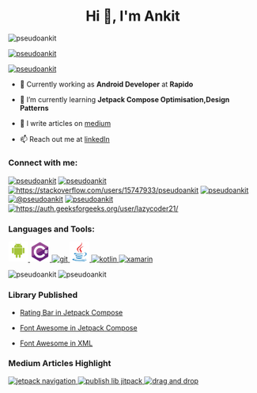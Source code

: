 <h1 align="center">Hi 👋, I'm Ankit</h1>
<p align="left"> <img src="https://komarev.com/ghpvc/?username=pseudoankit&label=Profile%20views&color=0e75b6&style=flat" alt="pseudoankit" /> </p>

<p align="left"> <a href="https://github.com/ryo-ma/github-profile-trophy"><img src="https://github-profile-trophy.vercel.app/?username=pseudoankit" alt="pseudoankit" /></a> </p>

<p align="left"> <a href="https://twitter.com/pseudoankit" target="blank"><img src="https://img.shields.io/twitter/follow/pseudoankit?logo=twitter&style=for-the-badge" alt="pseudoankit" /></a> </p>

- 🔭 Currently working as **Android Developer** at **Rapido**

- 🌱 I’m currently learning **Jetpack Compose Optimisation,Design Patterns**

- 📝 I write articles on [medium](https://medium.com/@pseudoankit)

- 📫 Reach out me at [linkedIn](https://www.linkedin.com/in/pseudoankit/)

<h3 align="left">Connect with me:</h3>
<p align="left">
<a href="https://twitter.com/pseudoankit" target="blank"><img align="center" src="https://raw.githubusercontent.com/rahuldkjain/github-profile-readme-generator/master/src/images/icons/Social/twitter.svg" alt="pseudoankit" height="30" width="40" /></a>
<a href="https://www.linkedin.com/in/pseudoankit/" target="blank"><img align="center" src="https://raw.githubusercontent.com/rahuldkjain/github-profile-readme-generator/master/src/images/icons/Social/linked-in-alt.svg" alt="pseudoankit" height="30" width="40" /></a>
<a href="https://stackoverflow.com/users/15747933/pseudoankit" target="blank"><img align="center" src="https://raw.githubusercontent.com/rahuldkjain/github-profile-readme-generator/master/src/images/icons/Social/stack-overflow.svg" alt="https://stackoverflow.com/users/15747933/pseudoankit" height="30" width="40" /></a>
<a href="https://instagram.com/pseudoankit" target="blank"><img align="center" src="https://raw.githubusercontent.com/rahuldkjain/github-profile-readme-generator/master/src/images/icons/Social/instagram.svg" alt="pseudoankit" height="30" width="40" /></a>
<a href="https://medium.com/@pseudoankit" target="blank"><img align="center" src="https://raw.githubusercontent.com/rahuldkjain/github-profile-readme-generator/master/src/images/icons/Social/medium.svg" alt="@pseudoankit" height="30" width="40" /></a>
<a href="https://www.leetcode.com/pseudoankit" target="blank"><img align="center" src="https://raw.githubusercontent.com/rahuldkjain/github-profile-readme-generator/master/src/images/icons/Social/leet-code.svg" alt="pseudoankit" height="30" width="40" /></a>
<a href="https://auth.geeksforgeeks.org/user/https://auth.geeksforgeeks.org/user/lazycoder21/" target="blank"><img align="center" src="https://raw.githubusercontent.com/rahuldkjain/github-profile-readme-generator/master/src/images/icons/Social/geeks-for-geeks.svg" alt="https://auth.geeksforgeeks.org/user/lazycoder21/" height="30" width="40" /></a>
</p>

<h3 align="left">Languages and Tools:</h3>
<p align="left"> <a href="https://developer.android.com" target="_blank" rel="noreferrer"> <img src="https://raw.githubusercontent.com/devicons/devicon/master/icons/android/android-original-wordmark.svg" alt="android" width="40" height="40"/> </a> <a href="https://www.w3schools.com/cs/" target="_blank" rel="noreferrer"> <img src="https://raw.githubusercontent.com/devicons/devicon/master/icons/csharp/csharp-original.svg" alt="csharp" width="40" height="40"/> </a> <a href="https://git-scm.com/" target="_blank" rel="noreferrer"> <img src="https://www.vectorlogo.zone/logos/git-scm/git-scm-icon.svg" alt="git" width="40" height="40"/> </a> <a href="https://www.java.com" target="_blank" rel="noreferrer"> <img src="https://raw.githubusercontent.com/devicons/devicon/master/icons/java/java-original.svg" alt="java" width="40" height="40"/> </a> <a href="https://kotlinlang.org" target="_blank" rel="noreferrer"> <img src="https://www.vectorlogo.zone/logos/kotlinlang/kotlinlang-icon.svg" alt="kotlin" width="40" height="40"/> </a> <a href="https://dotnet.microsoft.com/apps/xamarin" target="_blank" rel="noreferrer"> <img src="https://raw.githubusercontent.com/detain/svg-logos/780f25886640cef088af994181646db2f6b1a3f8/svg/xamarin.svg" alt="xamarin" width="40" height="40"/> </a> </p>

<p float="left">
<img width = 350" height="300" src="https://github-readme-stats.vercel.app/api/top-langs?username=pseudoankit&show_icons=true&locale=en&layout=compact" alt="pseudoankit" />
<img width = "400" height="300" src="https://github-readme-stats.vercel.app/api?username=pseudoankit&show_icons=true&locale=en" alt="pseudoankit" />
</p>

<h3 align="left">Library Published</h3>
                
- <a href="https://github.com/pseudoankit/RatingBarCompose">Rating Bar in Jetpack Compose</a>
                                                         
- <a href="https://github.com/pseudoankit/ComposeFontAwesomeLibrary">Font Awesome in Jetpack Compose</a>
                                                                  
- <a href="https://github.com/pseudoankit/FontAwesomeLibrary">Font Awesome in XML</a>

<h3 align="left">Medium Articles Highlight</h3>
<a target="_blank" href="https://github-readme-medium-recent-article.vercel.app/medium/@pseudoankit/0"><img src="https://github-readme-medium-recent-article.vercel.app/medium/@pseudoankit/0" alt="jetpack navigation"> 
<a target="_blank" href="https://github-readme-medium-recent-article.vercel.app/medium/@pseudoankit/2"><img src="https://github-readme-medium-recent-article.vercel.app/medium/@pseudoankit/2" alt="publish lib jitpack"> 
<a target="_blank" href="https://github-readme-medium-recent-article.vercel.app/medium/@pseudoankit/4"><img src="https://github-readme-medium-recent-article.vercel.app/medium/@pseudoankit/4" alt="drag and drop"> 
<!--<a target="_blank" href="https://github-readme-medium-recent-article.vercel.app/medium/@pseudoankit/5"><img src="https://github-readme-medium-recent-article.vercel.app/medium/@pseudoankit/5" alt="sticky header"> -->

